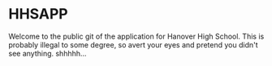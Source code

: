 HHSAPP
======
Welcome to the public git of the application for Hanover High School.  This is probably illegal to some degree, so avert your eyes and pretend you didn't see anything. shhhhh...
